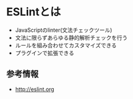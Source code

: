 # ESLintとは

- JavaScriptのlinter(文法チェックツール)
- 文法に限らずあらゆる静的解析チェックを行う
- ルールを組み合わせてカスタマイズできる
- プラグインで拡張できる

## 参考情報

- http://eslint.org
